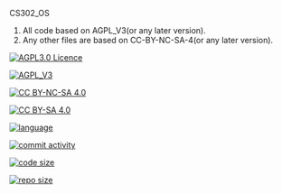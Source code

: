<!--
 * @Github: https://github.com/Certseeds
 * @Organization: SUSTech
 * @Author: nanoseeds
 * @Date: 2020-02-18 11:08:40
 * @LastEditors: nanoseeds
 * @LastEditTime: 2020-06-04 22:53:03
 -->
CS302_OS

1. All code based on AGPL_V3(or any later version).
2. Any other files are based on CC-BY-NC-SA-4(or any later version).

[![AGPL3.0 Licence](https://img.shields.io/badge/License-AGPL_V3-orange)][agpl_3_0]

[![AGPL_V3](https://www.gnu.org/graphics/agplv3-with-text-162x68.png)][agpl_3_0]

[![CC BY-NC-SA 4.0](https://img.shields.io/badge/License-CC%20BY--NC--SA%204.0-orange)][cc_by_nc_sa_4_0]

[![CC BY-SA 4.0][cc_by_nc_sa_4_0_image]][cc_by_nc_sa_4_0]

[![language](https://img.shields.io/github/languages/top/Certseeds/CS302_OS?color=%23330099)]()

[![commit activity](https://img.shields.io/github/commit-activity/m/Certseeds/CS302_OS)](https://github.com/Certseeds/CS302_OS/commits/master)

[![code size](https://img.shields.io/github/languages/code-size/Certseeds/CS302_OS?color=%230099CC)]()

[![repo size](https://img.shields.io/github/repo-size/Certseeds/CS302_OS?color=%23CC9900)]()


[cc_by_nc_sa_4_0]: https://creativecommons.org/licenses/by-nc-sa/4.0/

[cc_by_nc_sa_4_0_image]: https://licensebuttons.net/l/by-nc-sa/4.0/88x31.png

[agpl_3_0]: https://opensource.org/licenses/AGPL-3.0